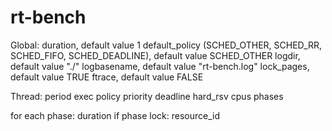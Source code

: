 rt-bench
========

Global:
  duration, default value 1
  default_policy (SCHED_OTHER, SCHED_RR, SCHED_FIFO, SCHED_DEADLINE), default value SCHED_OTHER
  logdir, default value "./"
  logbasename, default value "rt-bench.log"
  lock_pages, default value TRUE
  ftrace, default value FALSE

Thread:
  period
  exec
  policy
  priority
  deadline
  hard_rsv
  cpus
  phases

  for each phase:
    duration
  if phase lock:
    resource_id
